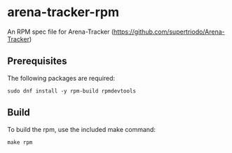 # arena-tracker-rpm
An RPM spec file for Arena-Tracker (https://github.com/supertriodo/Arena-Tracker)

## Prerequisites
The following packages are required:
```
sudo dnf install -y rpm-build rpmdevtools
```

## Build
To build the rpm, use the included make command:
```
make rpm
```
